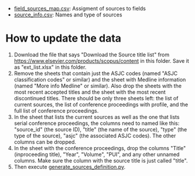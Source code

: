 - [field_sources_map.csv](field_sources_map.csv): Assigment of sources to fields
- [source_info.csv](source_info.csv): Names and type of sources

# How to update the data

1. Download the file that says "Download the Source title list" from https://www.elsevier.com/products/scopus/content in this folder. Save it as "ext_list.xlsx" in this folder.
2. Remove the sheets that contain just the ASJC codes (named "ASJC classification codes" or similar) and the sheet with Medline information (named "More info Medline" or similar). Also drop the sheets with the most recent accepted titles and the sheet with the most recent discontinued titles. There should be only three sheets left: the list of current sources, the list of conference proceedings with profile, and the full list of conference proceedings.
3. In the sheet that lists the current sources as well as the one that lists serial conference proceedings, the columns need to named like this: "source_id" (the source ID), "title" (the name of the source), "type" (the type of the source), "asjc" (the associated ASJC codes). The other columns can be dropped.
4. In the sheet with the conference proceedings, drop the columns "Title" (inproceeding title), "Year", "Volume", "PUI", and any other unnamed columns. Make sure the column with the source title is just called "title".
5. Then execute [generate_sources_definition.py](generate_sources_definition.py).
